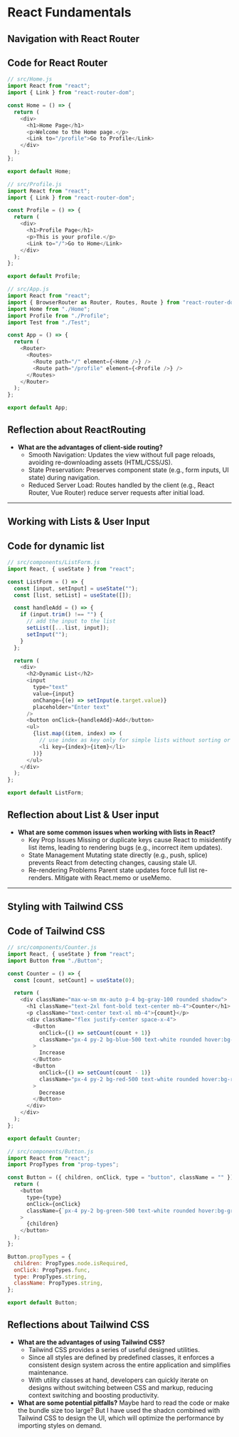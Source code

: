 # React Fundamentals

## Navigation with React Router

## Code for React Router

```javascript
// src/Home.js
import React from "react";
import { Link } from "react-router-dom";

const Home = () => {
  return (
    <div>
      <h1>Home Page</h1>
      <p>Welcome to the Home page.</p>
      <Link to="/profile">Go to Profile</Link>
    </div>
  );
};

export default Home;

// src/Profile.js
import React from "react";
import { Link } from "react-router-dom";

const Profile = () => {
  return (
    <div>
      <h1>Profile Page</h1>
      <p>This is your profile.</p>
      <Link to="/">Go to Home</Link>
    </div>
  );
};

export default Profile;

// src/App.js
import React from "react";
import { BrowserRouter as Router, Routes, Route } from "react-router-dom";
import Home from "./Home";
import Profile from "./Profile";
import Test from "./Test";

const App = () => {
  return (
    <Router>
      <Routes>
        <Route path="/" element={<Home />} />
        <Route path="/profile" element={<Profile />} />
      </Routes>
    </Router>
  );
};

export default App;

```

## Reflection about ReactRouting

- **What are the advantages of client-side routing?**
  - Smooth Navigation:
    Updates the view without full page reloads, avoiding re-downloading assets (HTML/CSS/JS).
  - State Preservation:
    Preserves component state (e.g., form inputs, UI state) during navigation.
  - Reduced Server Load:
    Routes handled by the client (e.g., React Router, Vue Router) reduce server requests after initial load.

---

## Working with Lists & User Input

## Code for dynamic list

```javascript
// src/components/ListForm.js
import React, { useState } from "react";

const ListForm = () => {
  const [input, setInput] = useState("");
  const [list, setList] = useState([]);

  const handleAdd = () => {
    if (input.trim() !== "") {
      // add the input to the list
      setList([...list, input]);
      setInput("");
    }
  };

  return (
    <div>
      <h2>Dynamic List</h2>
      <input
        type="text"
        value={input}
        onChange={(e) => setInput(e.target.value)}
        placeholder="Enter text"
      />
      <button onClick={handleAdd}>Add</button>
      <ul>
        {list.map((item, index) => (
          // use index as key only for simple lists without sorting or deleting
          <li key={index}>{item}</li>
        ))}
      </ul>
    </div>
  );
};

export default ListForm;
```

## Reflection about List & User input

- **What are some common issues when working with lists in React?**
  - Key Prop Issues
    Missing or duplicate keys cause React to misidentify list items, leading to rendering bugs (e.g., incorrect item updates).
  - State Management
    Mutating state directly (e.g., push, splice) prevents React from detecting changes, causing stale UI.
  - Re-rendering Problems
    Parent state updates force full list re-renders. Mitigate with React.memo or useMemo.

---

## Styling with Tailwind CSS

## Code of Tailwind CSS

```javascript
// src/components/Counter.js
import React, { useState } from "react";
import Button from "./Button";

const Counter = () => {
  const [count, setCount] = useState(0);

  return (
    <div className="max-w-sm mx-auto p-4 bg-gray-100 rounded shadow">
      <h1 className="text-2xl font-bold text-center mb-4">Counter</h1>
      <p className="text-center text-xl mb-4">{count}</p>
      <div className="flex justify-center space-x-4">
        <Button
          onClick={() => setCount(count + 1)}
          className="px-4 py-2 bg-blue-500 text-white rounded hover:bg-blue-600 active:bg-blue-700 transition"
        >
          Increase
        </Button>
        <Button
          onClick={() => setCount(count - 1)}
          className="px-4 py-2 bg-red-500 text-white rounded hover:bg-red-600 active:bg-red-700 transition"
        >
          Decrease
        </Button>
      </div>
    </div>
  );
};

export default Counter;

// src/components/Button.js
import React from "react";
import PropTypes from "prop-types";

const Button = ({ children, onClick, type = "button", className = "" }) => {
  return (
    <button
      type={type}
      onClick={onClick}
      className={`px-4 py-2 bg-green-500 text-white rounded hover:bg-green-600 active:bg-green-700 transition ${className}`}
    >
      {children}
    </button>
  );
};

Button.propTypes = {
  children: PropTypes.node.isRequired,
  onClick: PropTypes.func,
  type: PropTypes.string,
  className: PropTypes.string,
};

export default Button;

```

## Reflections about Tailwind CSS

- **What are the advantages of using Tailwind CSS?**
  - Tailwind CSS provides a series of useful designed utilities.
  - Since all styles are defined by predefined classes, it enforces a consistent design system across the entire application and simplifies maintenance.
  - With utility classes at hand, developers can quickly iterate on designs without switching between CSS and markup, reducing context switching and boosting productivity.
- **What are some potential pitfalls?**
  Maybe hard to read the code or make the bundle size too large?
  But I have used the shadcn combined with Tailwind CSS to design the UI, which will optimize the performance by importing styles on demand.
